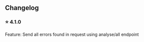 ## Changelog 

### :star: 4.1.0
Feature: Send all errors found in request using analyse/all endpoint
